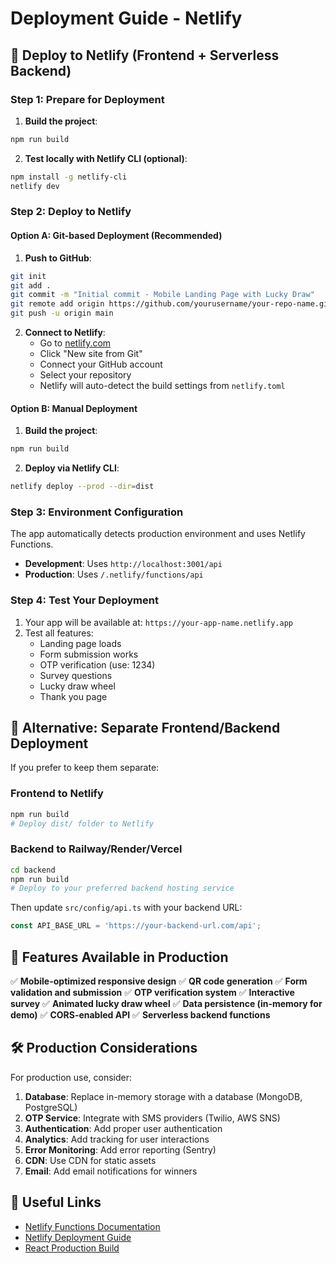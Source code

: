 # Deployment Guide - Netlify

## 🚀 **Deploy to Netlify (Frontend + Serverless Backend)**

### **Step 1: Prepare for Deployment**

1. **Build the project**:
```bash
npm run build
```

2. **Test locally with Netlify CLI (optional)**:
```bash
npm install -g netlify-cli
netlify dev
```

### **Step 2: Deploy to Netlify**

#### **Option A: Git-based Deployment (Recommended)**

1. **Push to GitHub**:
```bash
git init
git add .
git commit -m "Initial commit - Mobile Landing Page with Lucky Draw"
git remote add origin https://github.com/yourusername/your-repo-name.git
git push -u origin main
```

2. **Connect to Netlify**:
   - Go to [netlify.com](https://netlify.com)
   - Click "New site from Git"
   - Connect your GitHub account
   - Select your repository
   - Netlify will auto-detect the build settings from `netlify.toml`

#### **Option B: Manual Deployment**

1. **Build the project**:
```bash
npm run build
```

2. **Deploy via Netlify CLI**:
```bash
netlify deploy --prod --dir=dist
```

### **Step 3: Environment Configuration**

The app automatically detects production environment and uses Netlify Functions.

- **Development**: Uses `http://localhost:3001/api`
- **Production**: Uses `/.netlify/functions/api`

### **Step 4: Test Your Deployment**

1. Your app will be available at: `https://your-app-name.netlify.app`
2. Test all features:
   - Landing page loads
   - Form submission works
   - OTP verification (use: 1234)
   - Survey questions
   - Lucky draw wheel
   - Thank you page

## 🔧 **Alternative: Separate Frontend/Backend Deployment**

If you prefer to keep them separate:

### **Frontend to Netlify**
```bash
npm run build
# Deploy dist/ folder to Netlify
```

### **Backend to Railway/Render/Vercel**
```bash
cd backend
npm run build
# Deploy to your preferred backend hosting service
```

Then update `src/config/api.ts` with your backend URL:
```typescript
const API_BASE_URL = 'https://your-backend-url.com/api';
```

## 📱 **Features Available in Production**

✅ **Mobile-optimized responsive design**
✅ **QR code generation**
✅ **Form validation and submission**
✅ **OTP verification system**
✅ **Interactive survey**
✅ **Animated lucky draw wheel**
✅ **Data persistence (in-memory for demo)**
✅ **CORS-enabled API**
✅ **Serverless backend functions**

## 🛠 **Production Considerations**

For production use, consider:

1. **Database**: Replace in-memory storage with a database (MongoDB, PostgreSQL)
2. **OTP Service**: Integrate with SMS providers (Twilio, AWS SNS)
3. **Authentication**: Add proper user authentication
4. **Analytics**: Add tracking for user interactions
5. **Error Monitoring**: Add error reporting (Sentry)
6. **CDN**: Use CDN for static assets
7. **Email**: Add email notifications for winners

## 🔗 **Useful Links**

- [Netlify Functions Documentation](https://docs.netlify.com/functions/overview/)
- [Netlify Deployment Guide](https://docs.netlify.com/site-deploys/overview/)
- [React Production Build](https://reactjs.org/docs/optimizing-performance.html#use-the-production-build)
